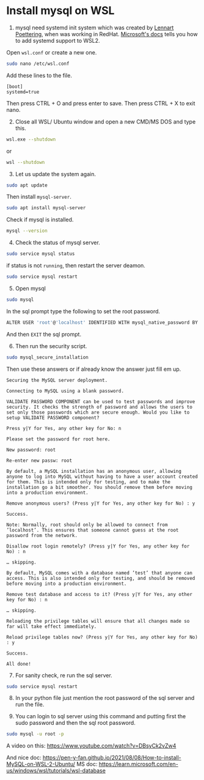 # Install mysql on WSL
1. mysql need systemd init system which was created by [Lennart Poettering](https://en.wikipedia.org/wiki/Lennart_Poettering), when was working in RedHat. [Microsoft's docs](https://learn.microsoft.com/en-us/windows/wsl/systemd#how-to-enable-systemd) tells you how to add systemd support to WSL2.

Open `wsl.conf` or create a new one.
```sh
sudo nano /etc/wsl.conf
```

Add these lines to the file.
```
[boot]
systemd=true
```

Then press CTRL + O and press enter to save. Then press CTRL + X to exit nano.

2. Close all WSL/ Ubuntu window and open a new CMD/MS DOS and type this.

```sh
wsl.exe --shutdown
```

or 
```sh
wsl --shutdown
```

3. Let us update the system again.
```sh
sudo apt update
```

Then install `mysql-server`.
```sh
sudo apt install mysql-server
```
Check if mysql is installed.
```sh
mysql --version
```
4. Check the status of mysql server.
```sh
sudo service mysql status
```

if status is not `running`, then restart the server deamon.
```sh
sudo service mysql restart
```
5. Open mysql
```sh
sudo mysql
```

In the sql prompt type the following to set the root password.
```sh
ALTER USER 'root'@'localhost' IDENTIFIED WITH mysql_native_password BY 'YOUR_PASSWORD';
```

And then `EXIT` the sql prompt.

6. Then run the security script.

```sh
sudo mysql_secure_installation
```
Then use these answers or if already know the answer just fill em up.

```
Securing the MySQL server deployment.

Connecting to MySQL using a blank password.

VALIDATE PASSWORD COMPONENT can be used to test passwords and improve security. It checks the strength of password and allows the users to set only those passwords which are secure enough. Would you like to setup VALIDATE PASSWORD component?

Press y|Y for Yes, any other key for No: n

Please set the password for root here.

New password: root

Re-enter new passw: root

By default, a MySQL installation has an anonymous user, allowing anyone to log into MySQL without having to have a user account created for them. This is intended only for testing, and to make the installation go a bit smoother. You should remove them before moving into a production environment.

Remove anonymous users? (Press y|Y for Yes, any other key for No) : y

Success.

Note: Normally, root should only be allowed to connect from ’localhost’. This ensures that someone cannot guess at the root password from the network.

Disallow root login remotely? (Press y|Y for Yes, any other key for No) : n

… skipping.

By default, MySQL comes with a database named ’test’ that anyone can access. This is also intended only for testing, and should be removed before moving into a production environment.

Remove test database and access to it? (Press y|Y for Yes, any other key for No) : n

… skipping.

Reloading the privilege tables will ensure that all changes made so far will take effect immediately.

Reload privilege tables now? (Press y|Y for Yes, any other key for No) : y

Success.

All done!
```

7. For sanity check, re run the sql server.

```sh
sudo service mysql restart
```

8. In your python file just mention the root password of the sql server and run the file.

9. You can login to sql server using this command and putting first the sudo password and then the sql root password.

```sh
sudo mysql -u root -p
```

A video on this: https://www.youtube.com/watch?v=DBsyCk2vZw4

And nice doc: https://pen-y-fan.github.io/2021/08/08/How-to-install-MySQL-on-WSL-2-Ubuntu/
MS doc: https://learn.microsoft.com/en-us/windows/wsl/tutorials/wsl-database